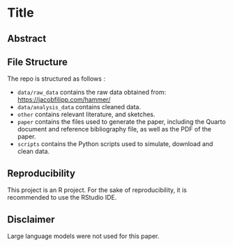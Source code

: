 # Title

## Abstract

## File Structure
The repo is structured as follows :

-   `data/raw_data` contains the raw data obtained from: https://jacobfilipp.com/hammer/
-   `data/analysis_data` contains cleaned data.
-   `other` contains relevant literature, and sketches.
-   `paper` contains the files used to generate the paper, including the Quarto document and reference bibliography file, as well as the PDF of the paper. 
-   `scripts` contains the Python scripts used to simulate, download and clean data.
  
## Reproducibility 
This project is an R project.
For the sake of reproducibility, it is recommended to use the RStudio IDE.

## Disclaimer
Large language models were not used for this paper. 
